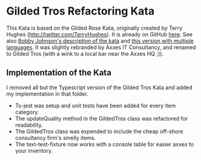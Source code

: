 # Gilded Tros Refactoring Kata

This Kata is based on the Gilded Rose Kata, originally created by Terry Hughes (http://twitter.com/TerryHughes). It is already on GitHub [here](https://github.com/NotMyself/GildedRose). See also [Bobby Johnson's description of the kata](http://iamnotmyself.com/2011/02/13/refactor-this-the-gilded-rose-kata/) and [this version with multiple languages](https://github.com/emilybache/GildedRose-Refactoring-Kata).
It was slightly rebranded by Axxes IT Consultancy, and renamed to Gilded Tros (with a wink to a local bar near the Axxes HQ ;)).

## Implementation of the Kata

I removed all but the Typescript version of the Gilded Tros Kata and added my implementation in that folder.

- Ts-jest was setup and unit tests have been added for every item category.
- The updateQuality method in the GildedTros class was refactored for readability.
- The GildedTros class was expended to include the cheap off-shore consultancy firm's smelly items.
- The text-test-fixture now works with a console table for easier axxes to your inventory.
